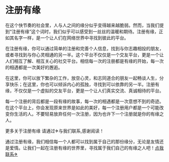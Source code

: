 # 注册有缘

在这个快节奏的社会里，人与人之间的缘分似乎变得越来越脆弱。然而，当我们提到“注册有缘”这个词时，我们似乎可以感受到一丝丝的温暖和期待。注册有缘，正如其名字一样，是一个让人们在网络世界中寻找到彼此的平台。

在注册有缘，你可以通过简单的注册和完善个人信息，找到与你志趣相投的朋友，或者寻找到与你心灵相通的另一半。这个平台不仅仅是一个交友平台，更是一个让人们相互了解、相互关心的社交平台。相信每一次的注册都是有缘的开始，每一次的相遇都是一次美好的邂逅。

在这里，你可以放下繁杂的工作，放空心灵，和志同道合的朋友一起畅谈人生，分享快乐；在这里，你也可以倾诉内心的孤独，寻找到可以依靠的另一半。注册有缘，不仅仅是一个虚拟的交友平台，更是一个让人们真实交流、真诚相待的平台。

每一个注册的背后都是一段有缘的故事，每一次的相遇都是一次意想不到的奇迹。在这个平台上，你会发现原来世界是如此的美好，每一个注册用户都是一个可能改变你生活的人。不要轻易放弃任何一次注册，因为也许下一个注册就是你的有缘之人。

更多关于注册有缘 请通过✈与我们联系,感谢阅读！

通过注册有缘，我们相信每一个人都可以找到属于自己的那份缘分，无论是友情还是爱情。让我们一起在注册有缘的世界里，寻找属于我们自己的有缘之人吧！[点我联系✈](https://ad.k02.cc)